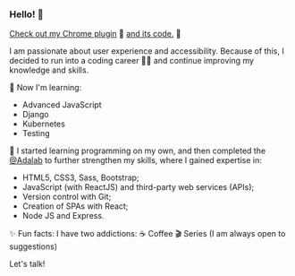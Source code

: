 ### Hello! 👋
[Check out my Chrome plugin](https://chrome.google.com/webstore/detail/popupwords-app/omegbdlfeocacplbgonijebhibeblnml?hl=es) 👀 [and its code.](https://github.com/dand-code/plugin-chrome) 👀

I am passionate about user experience and accessibility. Because of this, I decided to run into a coding career 👩‍💻 and continue improving my knowledge and skills.

🚀 Now I'm learning:
- Advanced JavaScript
- Django
- Kubernetes
- Testing


📍 I started learning programming on my own, and then completed the [@Adalab](https://github.com/Adalab)  to further strengthen my skills, where I gained expertise in:
- HTML5, CSS3, Sass, Bootstrap;
- JavaScript (with ReactJS) and third-party web services (APIs);
- Version control with Git;
- Creation of SPAs with React;
- Node JS and Express.

✨ Fun facts: I have two addictions:
☕ Coffee
🎬 Series (I am always open to suggestions)

Let's talk!
